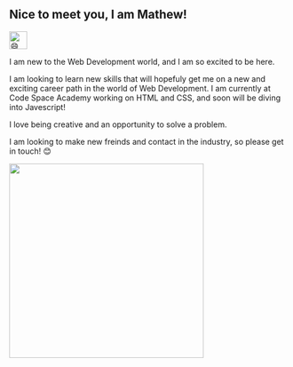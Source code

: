 ## Nice to meet you, I am Mathew!  <picture> <source srcset="https://fonts.gstatic.com/s/e/notoemoji/latest/1f604/512.webp" type="image/webp">
  <img src="https://fonts.gstatic.com/s/e/notoemoji/latest/1f604/512.gif" alt="😄" width="32" height="32">
</picture> 

I am new to the Web Development world, and I am so excited to be here. 

I am looking to learn new skills that will hopefuly get me on a new and exciting career path in the world of Web Development. I am currently at Code Space Academy working on HTML and CSS, and soon will be diving into Javescript! 


I love being creative and an opportunity to solve a problem.

I am looking to make new freinds and contact in the industry, so please get in touch! 😊

<img src="https://media.giphy.com/media/v1.Y2lkPTc5MGI3NjExaXdub3FtNHcwdHM2cHVteDRyaDk4ejA3bXR3c3l4aTUzNjJnNmV0bCZlcD12MV9naWZzX3NlYXJjaCZjdD1n/JIX9t2j0ZTN9S/giphy.gif" width="350px" />

<!--
**Mathew-Ritchie/Mathew-Ritchie** is a ✨ _special_ ✨ repository because its `README.md` (this file) appears on your GitHub profile.

Here are some ideas to get you started:

- 🔭 I’m currently working on ...
- 🌱 I’m currently learning ...
- 👯 I’m looking to collaborate on ...
- 🤔 I’m looking for help with ...
- 💬 Ask me about ...
- 📫 How to reach me: ...
- 😄 Pronouns: ...
- ⚡ Fun fact: ...
-->

